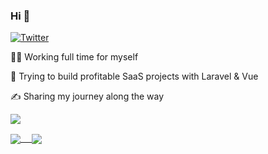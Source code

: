 ### Hi 👋

<p>
  <a href="https://twitter.com/harlan_zw">
    <img alt="Twitter" src="https://img.shields.io/twitter/follow/harlan_zw">
  </a>
</p>

👨‍💻 Working full time for myself 

🔨  Trying to build profitable SaaS projects with Laravel & Vue

✍️ Sharing my journey along the way


![](https://komarev.com/ghpvc/?username=loonpwn)


<a href="https://github.com/loonpwn">
  <img align="center" src="https://github-readme-stats.vercel.app/api?username=loonpwn&count_private=true" /> 
</a>
<a href="https://github.com/loonpwn">
  <img align="center" src="https://github-readme-stats.vercel.app/api/top-langs/?username=loonpwn" />
</a>
